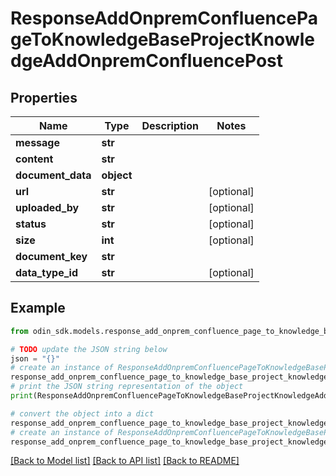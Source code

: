 # ResponseAddOnpremConfluencePageToKnowledgeBaseProjectKnowledgeAddOnpremConfluencePost


## Properties

Name | Type | Description | Notes
------------ | ------------- | ------------- | -------------
**message** | **str** |  | 
**content** | **str** |  | 
**document_data** | **object** |  | 
**url** | **str** |  | [optional] 
**uploaded_by** | **str** |  | [optional] 
**status** | **str** |  | [optional] 
**size** | **int** |  | [optional] 
**document_key** | **str** |  | 
**data_type_id** | **str** |  | [optional] 

## Example

```python
from odin_sdk.models.response_add_onprem_confluence_page_to_knowledge_base_project_knowledge_add_onprem_confluence_post import ResponseAddOnpremConfluencePageToKnowledgeBaseProjectKnowledgeAddOnpremConfluencePost

# TODO update the JSON string below
json = "{}"
# create an instance of ResponseAddOnpremConfluencePageToKnowledgeBaseProjectKnowledgeAddOnpremConfluencePost from a JSON string
response_add_onprem_confluence_page_to_knowledge_base_project_knowledge_add_onprem_confluence_post_instance = ResponseAddOnpremConfluencePageToKnowledgeBaseProjectKnowledgeAddOnpremConfluencePost.from_json(json)
# print the JSON string representation of the object
print(ResponseAddOnpremConfluencePageToKnowledgeBaseProjectKnowledgeAddOnpremConfluencePost.to_json())

# convert the object into a dict
response_add_onprem_confluence_page_to_knowledge_base_project_knowledge_add_onprem_confluence_post_dict = response_add_onprem_confluence_page_to_knowledge_base_project_knowledge_add_onprem_confluence_post_instance.to_dict()
# create an instance of ResponseAddOnpremConfluencePageToKnowledgeBaseProjectKnowledgeAddOnpremConfluencePost from a dict
response_add_onprem_confluence_page_to_knowledge_base_project_knowledge_add_onprem_confluence_post_from_dict = ResponseAddOnpremConfluencePageToKnowledgeBaseProjectKnowledgeAddOnpremConfluencePost.from_dict(response_add_onprem_confluence_page_to_knowledge_base_project_knowledge_add_onprem_confluence_post_dict)
```
[[Back to Model list]](../README.md#documentation-for-models) [[Back to API list]](../README.md#documentation-for-api-endpoints) [[Back to README]](../README.md)


